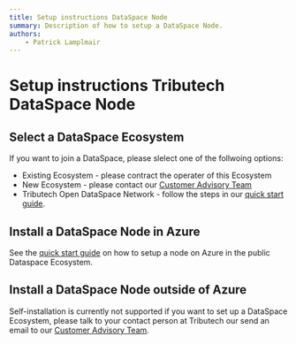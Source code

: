 ```yaml
---
title: Setup instructions DataSpace Node
summary: Description of how to setup a DataSpace Node.
authors:
    - Patrick Lamplmair
---
```


# Setup instructions Tributech DataSpace Node

## Select a DataSpace Ecosystem

If you want to join a DataSpace, please slelect one of the follwoing options:

- Existing Ecosystem - please contract the operater of this Ecosystem
- New Ecosystem - please contact our [Customer Advisory Team](mailto:customer-advisory@tributech.io)
- Tributech Open DataSpace Network - follow the steps in our [quick start guide](../../quickstart/install-owner-node.md).

## Install a DataSpace Node in Azure

See the [quick start guide](../../quickstart/install-owner-node.md) on how to setup a node on Azure in the public Dataspace Ecosystem. 

## Install a DataSpace Node outside of Azure

Self-installation is currently not supported if you want to set up a DataSpace Ecosystem, please talk to your contact person at Tributech our send an email to our [Customer Advisory Team](mailto:customer-advisory@tributech.io).
